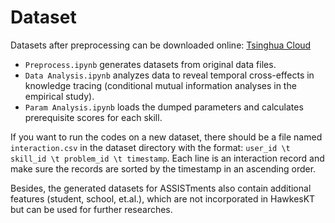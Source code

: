 # Dataset

Datasets after preprocessing can be downloaded online: [Tsinghua Cloud](https://cloud.tsinghua.edu.cn/d/ad8582198c0f4df39d93/)

* `Preprocess.ipynb` generates datasets from original data files.
* `Data Analysis.ipynb` analyzes data to reveal temporal cross-effects in knowledge tracing (conditional mutual information analyses in the empirical study).
* `Param Analysis.ipynb` loads the dumped parameters and calculates prerequisite scores for each skill.

If you want to run the codes on a new dataset, there should be a file named `interaction.csv` in the dataset directory with the format: `user_id \t skill_id \t problem_id \t timestamp`. Each line is an interaction record and make sure the records are sorted by the timestamp in an ascending order.

Besides, the generated datasets for ASSISTments also contain additional features (student, school, et.al.), which are not incorporated in HawkesKT but can be used for further researches.

